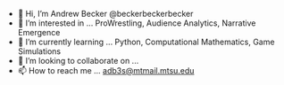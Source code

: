 - 👋 Hi, I’m Andrew Becker @beckerbeckerbecker
- 👀 I’m interested in ... ProWrestling, Audience Analytics, Narrative Emergence
- 🌱 I’m currently learning ... Python, Computational Mathematics, Game Simulations
- 💞️ I’m looking to collaborate on ... 
- 📫 How to reach me ... adb3s@mtmail.mtsu.edu

<!---
beckerbeckerbecker/beckerbeckerbecker is a ✨ special ✨ repository because its `README.md` (this file) appears on your GitHub profile.
You can click the Preview link to take a look at your changes.
--->
